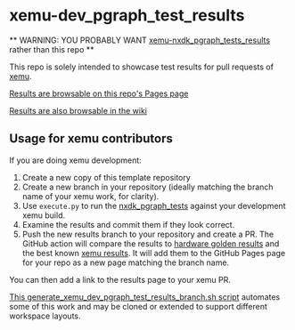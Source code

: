 xemu-dev_pgraph_test_results
===

** WARNING: YOU PROBABLY WANT [xemu-nxdk_pgraph_tests_results](https://github.com/abaire/xemu-nxdk_pgraph_tests_results) rather than this repo **

This repo is solely intended to showcase test results for pull requests of [xemu](http://xemu.app).

[Results are browsable on this repo's Pages page](https://abaire.github.io/xemu-dev_pgraph_test_results)

[Results are also browsable in the wiki](https://github.com/abaire/xemu-dev_pgraph_test_results/wiki)

## Usage for xemu contributors

If you are doing xemu development:

1. Create a new copy of this template repository
2. Create a new branch in your repository (ideally matching the branch name of your xemu work, for clarity).
3. Use `execute.py` to run the [nxdk_pgraph_tests](https://github.com/abaire/nxdk_pgraph_tests) against your development xemu build.
4. Examine the results and commit them if they look correct.
5. Push the new results branch to your repository and create a PR. The GitHub action will compare the results to [hardware golden results](https://github.com/abaire/nxdk_pgraph_tests_golden_results) and the best known [xemu results](https://github.com/abaire/xemu-nxdk_pgraph_tests_results). It will add them to the GitHub Pages page for your repo as a new page matching the branch name.

You can then add a link to the results page to your xemu PR.

[This generate_xemu_dev_pgraph_test_results_branch.sh script](https://github.com/abaire/xemu-util-scripts/blob/5c676ac2f1cfd7cb9420cb815919f8875fda067c/generate_xemu_dev_pgraph_test_results_branch.sh) automates some of this work and may be cloned or extended to support different workspace layouts.

